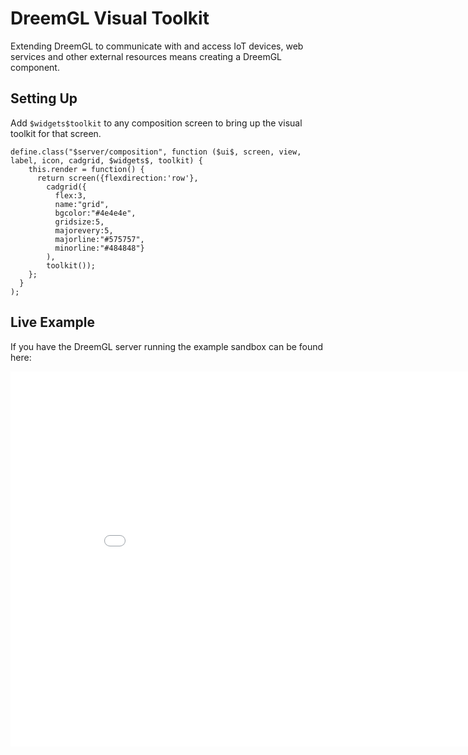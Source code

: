 # DreemGL Visual Toolkit

Extending DreemGL to communicate with and access IoT devices, web services and other external resources means creating 
a DreemGL component.

## Setting Up

Add `$widgets$toolkit` to any composition screen to bring up the visual toolkit for that screen.

    define.class("$server/composition", function ($ui$, screen, view, label, icon, cadgrid, $widgets$, toolkit) {
        this.render = function() {
          return screen({flexdirection:'row'},
            cadgrid({
              flex:3,
              name:"grid",
              bgcolor:"#4e4e4e",
              gridsize:5,
              majorevery:5,
              majorline:"#575757",
              minorline:"#484848"}
            ),
            toolkit());
        };
      }
    );


## Live Example

If you have the DreemGL server running the example sandbox can be found here:

<iframe style="border:0;width:900px; height:600px" src="/examples/usingtoolkit"></iframe>



